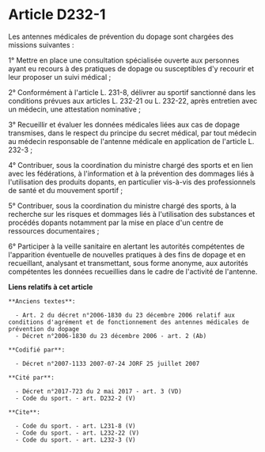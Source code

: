 # Article D232-1

Les antennes médicales de prévention du dopage sont chargées des missions suivantes : 

1° Mettre en place une consultation spécialisée ouverte aux personnes ayant eu recours à des pratiques de dopage ou
susceptibles d'y recourir et leur proposer un suivi médical ; 

2° Conformément à l'article L. 231-8, délivrer au sportif sanctionné dans les conditions prévues aux articles L. 232-21 ou L.
232-22, après entretien avec un médecin, une attestation nominative ; 

3° Recueillir et évaluer les données médicales liées aux cas de dopage transmises, dans le respect du principe du secret
médical, par tout médecin au médecin responsable de l'antenne médicale en application de l'article L. 232-3 ; 

4° Contribuer, sous la coordination du ministre chargé des sports et en lien avec les fédérations, à l'information et à la
prévention des dommages liés à l'utilisation des produits dopants, en particulier vis-à-vis des professionnels de santé et du
mouvement sportif ; 

5° Contribuer, sous la coordination du ministre chargé des sports, à la recherche sur les risques et dommages liés à
l'utilisation des substances et procédés dopants notamment par la mise en place d'un centre de ressources documentaires ; 

6° Participer à la veille sanitaire en alertant les autorités compétentes de l'apparition éventuelle de nouvelles pratiques à
des fins de dopage et en recueillant, analysant et transmettant, sous forme anonyme, aux autorités compétentes les données
recueillies dans le cadre de l'activité de l'antenne.

**Liens relatifs à cet article**

	**Anciens textes**:

	  - Art. 2 du décret n°2006-1830 du 23 décembre 2006 relatif aux conditions d'agrément et de fonctionnement des antennes médicales de prévention du dopage
	  - Décret n°2006-1830 du 23 décembre 2006 - art. 2 (Ab)

	**Codifié par**:

	  - Décret n°2007-1133 2007-07-24 JORF 25 juillet 2007

	**Cité par**:

	  - Décret n°2017-723 du 2 mai 2017 - art. 3 (VD)
	  - Code du sport. - art. D232-2 (V)

	**Cite**:

	  - Code du sport. - art. L231-8 (V)
	  - Code du sport. - art. L232-22 (V)
	  - Code du sport. - art. L232-3 (V)
